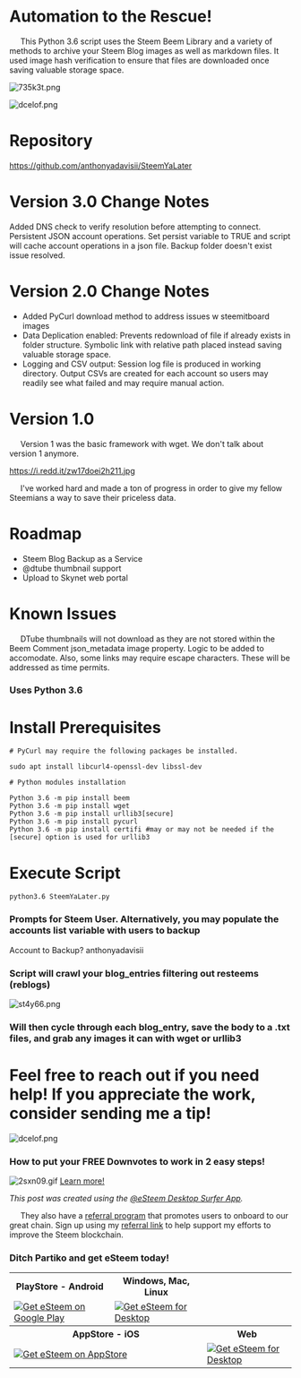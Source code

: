 # Automation to the Rescue!

&nbsp;&nbsp;&nbsp;&nbsp; This Python 3.6 script uses the Steem Beem Library and a variety of methods to archive your Steem Blog images as well as markdown files. It used image hash verification to ensure that files are downloaded once saving valuable storage space.

![735k3t.png](https://img.esteem.app/735k3t.png)

![dcelof.png](https://img.esteem.app/dcelof.png)

# Repository

https://github.com/anthonyadavisii/SteemYaLater

# Version 3.0 Change Notes
Added DNS check to verify resolution before attempting to connect.
Persistent JSON account operations. Set persist variable to TRUE and script will cache account operations in a json file.
Backup folder doesn't exist issue resolved.

# Version 2.0 Change Notes

- Added PyCurl download method to address issues w steemitboard images
- Data Deplication enabled: Prevents redownload of file if already exists in folder structure. Symbolic link with relative path placed instead saving valuable storage space.
- Logging and CSV output: Session log file is produced in working directory. Output CSVs are created for each account so users may readily see what failed and may require manual action.

# Version 1.0

&nbsp;&nbsp;&nbsp;&nbsp; Version 1 was the basic framework with wget. We don't talk about version 1 anymore. 

https://i.redd.it/zw17doei2h211.jpg

&nbsp;&nbsp;&nbsp;&nbsp; I've worked hard and made a ton of progress in order to give my fellow Steemians a way to save their priceless data.

# Roadmap

- Steem Blog Backup as a Service
- @dtube thumbnail support
- Upload to Skynet web portal

# Known Issues

&nbsp;&nbsp;&nbsp;&nbsp; DTube thumbnails will not download as they are not stored within the Beem Comment json_metadata image property. Logic to be added to accomodate. Also, some links may require escape characters. These will be addressed as time permits.

### Uses Python 3.6

# Install Prerequisites

```
# PyCurl may require the following packages be installed.

sudo apt install libcurl4-openssl-dev libssl-dev

# Python modules installation

Python 3.6 -m pip install beem
Python 3.6 -m pip install wget
Python 3.6 -m pip install urllib3[secure]
Python 3.6 -m pip install pycurl
Python 3.6 -m pip install certifi #may or may not be needed if the [secure] option is used for urllib3
```

# Execute Script

```
python3.6 SteemYaLater.py
```

### Prompts for Steem User. Alternatively, you may populate the accounts list variable with users to backup

Account to Backup? anthonyadavisii

### Script will crawl your blog_entries filtering out resteems (reblogs)

![st4y66.png](https://img.esteem.app/st4y66.png)

### Will then cycle through each blog_entry, save the body to a .txt files, and grab any images it can with wget or urllib3


# Feel free to reach out if you need help! If you appreciate the work, consider sending me a tip!

![dcelof.png](https://img.esteem.app/dcelof.png)

### How to put your FREE Downvotes to work in 2 easy steps! 

![2sxn09.gif](https://img.esteem.app/2sxn09.gif)
[Learn more!](https://steemit.com/esteem/@anthonyadavisii/how-to-put-your-free-downvotes-to-work-in-2-easy-steps)

*This post was created using the [@eSteem Desktop Surfer App](https://github.com/eSteemApp/esteem-surfer/releases).*

&nbsp;&nbsp;&nbsp;&nbsp; They also have a [referral program](https://esteem.app/hive-125125/@esteemapp/esteem-referrals) that promotes users to onboard to our great chain. Sign up using my [referral link](https://esteem.app/signup?referral=anthonyadavisii) to help support my efforts to improve the Steem blockchain.

###  Ditch Partiko and get eSteem today!

<table>
  <tr>
    <th>PlayStore - Android</th>
    <th>Windows, Mac, Linux</th>
  </tr>
  <tr>
    <td><a href='https://play.google.com/store/apps/details?id=app.esteem.mobile.android'><img alt='Get eSteem on Google Play' src='https://img.esteem.ws//twstd2x0xx.png' /></a></td>
    <td><a href='https://github.com/eSteemApp/esteem-surfer/releases'><img src='https://img.esteem.ws//42dgm1zzo1.png' alt='Get eSteem for Desktop' /></a></td>
  </tr>
  <tr>
    <th colspan="2">AppStore - iOS</th>
    <th>Web</th>
  </tr>
  <tr>
    <td colspan="2"><a href='https://itunes.apple.com/WebObjects/MZStore.woa/wa/viewSoftware?id=1451896376&mt=8'><img src='https://img.esteem.ws//ir3o7p26w7.png' alt='Get eSteem on AppStore' /></a></td>
    <td><a href='https://esteem.app'><img src='https://img.esteem.ws/100/bqaxajqbid.png' alt='Get eSteem for Desktop' /></a></td>
  </tr>
</table>
